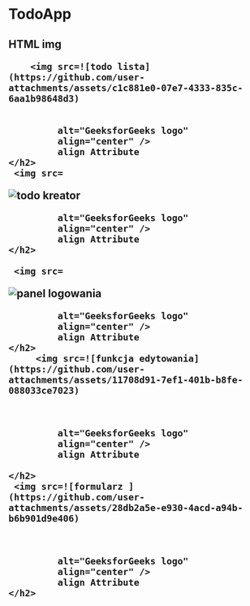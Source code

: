 # TodoApp
<!DOCTYPE html>
<html>

<head>
    <title>HTML img align Attribute</title>
</head>

<body>
    <h2>
        HTML img

        <img src=![todo lista](https://github.com/user-attachments/assets/c1c881e0-07e7-4333-835c-6aa1b98648d3)


             alt="GeeksforGeeks logo"
             align="center" />
             align Attribute
    </h2>
     <img src=
![todo kreator](https://github.com/user-attachments/assets/b2157c00-1258-44f1-b042-a88b59bd0234)


             alt="GeeksforGeeks logo"
             align="center" />
             align Attribute
    </h2>

     <img src=
![panel logowania](https://github.com/user-attachments/assets/e55dff57-5671-40b7-bc4e-c805297a6abc)


             alt="GeeksforGeeks logo"
             align="center" />
             align Attribute
    </h2>
         <img src=![funkcja edytowania](https://github.com/user-attachments/assets/11708d91-7ef1-401b-b8fe-088033ce7023)



             alt="GeeksforGeeks logo"
             align="center" />
             align Attribute
             
    </h2>
     <img src=![formularz ](https://github.com/user-attachments/assets/28db2a5e-e930-4acd-a94b-b6b901d9e406)



             alt="GeeksforGeeks logo"
             align="center" />
             align Attribute
    </h2>

    
</body>





</html>

